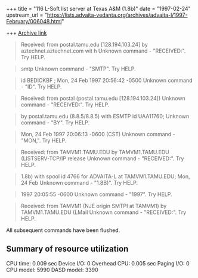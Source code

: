 +++
title = "116 L-Soft list server at Texas A&M (1.8b)"
date = "1997-02-24"
upstream_url = "https://lists.advaita-vedanta.org/archives/advaita-l/1997-February/006048.html"

+++
[Archive link](https://lists.advaita-vedanta.org/archives/advaita-l/1997-February/006048.html)

> Received: from postal.tamu.edu [128.194.103.24] by aztechnet.aztechnet.com wit
h
Unknown command - "RECEIVED:". Try HELP.

> smtp
Unknown command - "SMTP". Try HELP.

> id BEDICKBF ; Mon, 24 Feb 1997 20:56:42 -0500
Unknown command - "ID". Try HELP.

> Received: from postal (postal.tamu.edu [128.194.103.24])
Unknown command - "RECEIVED:". Try HELP.

> by postal.tamu.edu (8.8.5/8.8.5) with ESMTP id UAA11760;
Unknown command - "BY". Try HELP.

> Mon, 24 Feb 1997 20:06:13 -0600 (CST)
Unknown command - "MON,". Try HELP.

> Received: from TAMVM1.TAMU.EDU by TAMVM1.TAMU.EDU (LISTSERV-TCP/IP release
Unknown command - "RECEIVED:". Try HELP.

> 1.8b) with spool id 4766 for ADVAITA-L at TAMVM1.TAMU.EDU; Mon, 24 Feb
Unknown command - "1.8B)". Try HELP.

> 1997 20:05:55 -0600
Unknown command - "1997". Try HELP.

> Received: from TAMVM1 (NJE origin SMTPI at TAMVM1) by TAMVM1.TAMU.EDU (LMail
Unknown command - "RECEIVED:". Try HELP.

All subsequent commands have been flushed.

Summary of resource utilization
-------------------------------
 CPU time:        0.009 sec                Device I/O:        0
 Overhead CPU:    0.005 sec                Paging I/O:        0
 CPU model:        5990                    DASD model:     3390


